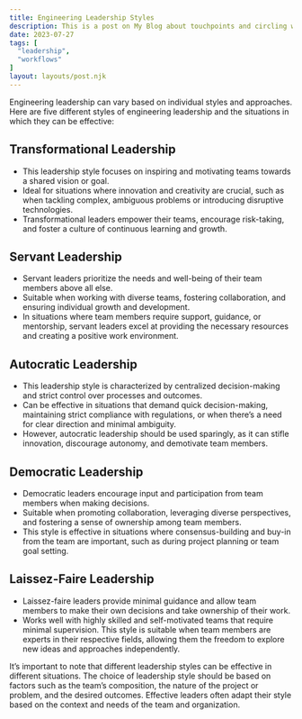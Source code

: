 ```yaml
---
title: Engineering Leadership Styles
description: This is a post on My Blog about touchpoints and circling wagons.
date: 2023-07-27
tags: [
  "leadership",
  "workflows"
]
layout: layouts/post.njk
---
```


Engineering leadership can vary based on individual styles and approaches. Here are five different styles of engineering leadership and the situations in which they can be effective:

## Transformational Leadership

- This leadership style focuses on inspiring and motivating teams towards a shared vision or goal.
- Ideal for situations where innovation and creativity are crucial, such as when tackling complex, ambiguous problems or introducing disruptive technologies.
- Transformational leaders empower their teams, encourage risk-taking, and foster a culture of continuous learning and growth.

## Servant Leadership

- Servant leaders prioritize the needs and well-being of their team members above all else.
- Suitable when working with diverse teams, fostering collaboration, and ensuring individual growth and development.
- In situations where team members require support, guidance, or mentorship, servant leaders excel at providing the necessary resources and creating a positive work environment.

## Autocratic Leadership

- This leadership style is characterized by centralized decision-making and strict control over processes and outcomes.
- Can be effective in situations that demand quick decision-making, maintaining strict compliance with regulations, or when there’s a need for clear direction and minimal ambiguity.
- However, autocratic leadership should be used sparingly, as it can stifle innovation, discourage autonomy, and demotivate team members.

## Democratic Leadership

- Democratic leaders encourage input and participation from team members when making decisions.
- Suitable when promoting collaboration, leveraging diverse perspectives, and fostering a sense of ownership among team members.
- This style is effective in situations where consensus-building and buy-in from the team are important, such as during project planning or team goal setting.

## Laissez-Faire Leadership

- Laissez-faire leaders provide minimal guidance and allow team members to make their own decisions and take ownership of their work.
- Works well with highly skilled and self-motivated teams that require minimal supervision.
This style is suitable when team members are experts in their respective fields, allowing them the freedom to explore new ideas and approaches independently.

It’s important to note that different leadership styles can be effective in different situations. The choice of leadership style should be based on factors such as the team’s composition, the nature of the project or problem, and the desired outcomes. Effective leaders often adapt their style based on the context and needs of the team and organization.
